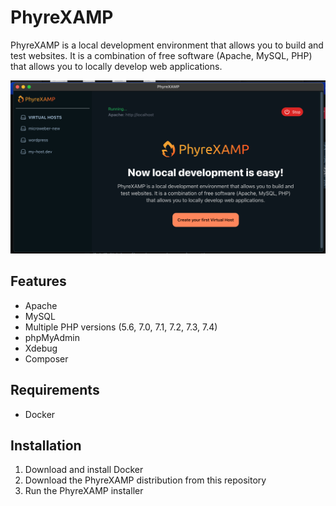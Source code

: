 # PhyreXAMP 
PhyreXAMP is a local development environment that allows you to build and test websites. It is a combination of free software (Apache, MySQL, PHP) that allows you to locally develop web applications.

![PhyreXAMP](/public/images/screenshot.png)

## Features
- Apache
- MySQL
- Multiple PHP versions (5.6, 7.0, 7.1, 7.2, 7.3, 7.4)
- phpMyAdmin
- Xdebug
- Composer

## Requirements
- Docker

## Installation
1. Download and install Docker
2. Download the PhyreXAMP distribution from this repository
3. Run the PhyreXAMP installer
